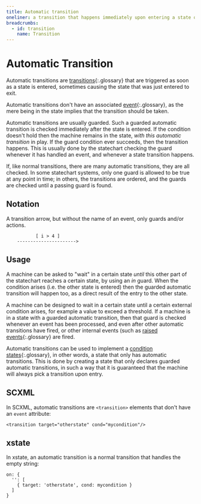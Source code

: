 ```yaml
---
title: Automatic transition
oneliner: a transition that happens immediately upon entering a state or immediately after a condition arises
breadcrumbs:
  - id: transition
    name: Transition
---
```


# Automatic Transition

Automatic transitions are [transitions](transition.html){:.glossary} that are triggered as soon as a state is entered, sometimes causing the state that was just entered to exit.

Automatic transitions don't have an associated [event](event.html){:.glossary}, as the mere being in the state implies that the transition should be taken.

Automatic transitions are usually guarded.  Such a guarded automatic transition is checked immediately after the state is entered.  If the condition doesn't hold then the machine remains in the state, _with this automatic transition_ in play.  If the guard condition ever succeeds, then the transition happens.  This is usually done by the statechart checking the guard whenever it has handled an event, and whenever a state transition happens.

If, like normal transitions, there are many automatic transitions, they are all checked.  In some statechart systems, only one guard is allowed to be true at any point in time; in others, the transitions are ordered, and the guards are checked until a passing guard is found.

## Notation

A transition arrow, but without the name of an event, only guards and/or actions.

```
           [ i > 4 ]
    ---------------------->
```


## Usage

A machine can be asked to "wait" in a certain state _until_ this other part of the statechart reaches a certain state, by using an _in_ guard.  When the condition arises (i.e. the other state is entered) then the guarded automatic transition will happen too, as a direct result of the entry to the other state.

A machine can be designed to wait in a certain state until a certain external condition arises, for example a value to exceed a threshold.  If a machine is in a state with a guarded automatic transition, then that guard is checked whenever an event has been processed, and even after other automatic transitions have fired, or other internal events (such as [raised events](raised-event.html){:.glossary} are fired.

Automatic transitions can be used to implement a [condition states](condition-state.html){:.glossary}, in other words, a state that only has automatic transitions.  This is done by creating a state that only declares guarded automatic transitions, in such a way that it is guaranteed that the machine will always pick a transition upon entry.

## SCXML

In SCXML, automatic transitions are `<transition>` elements that don't have an `event` attribute:

```
<transition target="otherstate" cond="mycondition"/>
```

## xstate

In xstate, an automatic transition is a normal transition that handles the empty string:

```
on: {
  '': [
    { target: 'otherstate', cond: mycondition }
  ]
}
```
